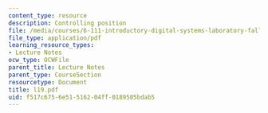 ```yaml
---
content_type: resource
description: Controlling position
file: /media/courses/6-111-introductory-digital-systems-laboratory-fall-2002/f517c6756e51516204ff0189585bdab5_l19.pdf
file_type: application/pdf
learning_resource_types:
- Lecture Notes
ocw_type: OCWFile
parent_title: Lecture Notes
parent_type: CourseSection
resourcetype: Document
title: l19.pdf
uid: f517c675-6e51-5162-04ff-0189585bdab5
---
```


